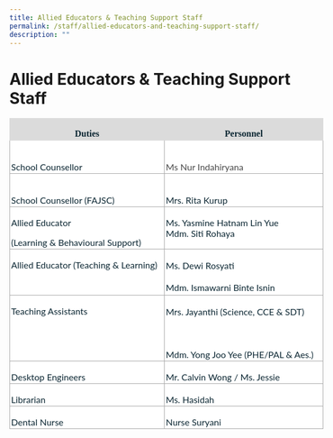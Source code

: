 ```yaml
---
title: Allied Educators & Teaching Support Staff
permalink: /staff/allied-educators-and-teaching-support-staff/
description: ""
---
```

# Allied Educators &amp; Teaching Support Staff
<table class="MsoNormalTable" border="1" cellspacing="0" cellpadding="0" width="558" style="width:418.55pt;background:white;border-collapse:collapse;border:none;
 mso-border-alt:solid #AAAAAA .75pt;mso-yfti-tbllook:1184;mso-padding-alt:0in 0in 0in 0in"><tbody><tr style="mso-yfti-irow:0;mso-yfti-firstrow:yes;height:14.3pt"><td width="275" valign="top" style="width:206.6pt;border:solid #DBDBDB 1.0pt;
  mso-border-alt:solid #DBDBDB .75pt;background:#DBDBDB;padding:1.5pt 1.5pt 1.5pt 1.5pt;
  height:14.3pt"><p class="MsoNormal" align="center" style="margin-bottom:0in;text-align:center;
  line-height:normal"><b><span style="font-size:12.0pt;font-family:&quot;inherit&quot;,serif;
  mso-fareast-font-family:&quot;Times New Roman&quot;;mso-bidi-font-family:&quot;Times New Roman&quot;;
  color:#0C2733;mso-font-kerning:0pt;mso-ligatures:none">Duties</span></b><span style="font-size:12.0pt;font-family:&quot;Lato&quot;,sans-serif;mso-fareast-font-family:
  &quot;Times New Roman&quot;;mso-bidi-font-family:&quot;Times New Roman&quot;;color:#0C2733;
  mso-font-kerning:0pt;mso-ligatures:none"></span></p></td><td width="283" valign="top" style="width:211.95pt;border:solid #DBDBDB 1.0pt;
  border-left:none;mso-border-left-alt:solid #DBDBDB .75pt;mso-border-alt:solid #DBDBDB .75pt;
  background:#DBDBDB;padding:1.5pt 1.5pt 1.5pt 1.5pt;height:14.3pt"><p class="MsoNormal" align="center" style="margin-bottom:0in;text-align:center;
  line-height:normal"><b><span style="font-size:12.0pt;font-family:&quot;inherit&quot;,serif;
  mso-fareast-font-family:&quot;Times New Roman&quot;;mso-bidi-font-family:&quot;Times New Roman&quot;;
  color:#0C2733;mso-font-kerning:0pt;mso-ligatures:none">Personnel</span></b><span style="font-size:12.0pt;font-family:&quot;Lato&quot;,sans-serif;mso-fareast-font-family:
  &quot;Times New Roman&quot;;mso-bidi-font-family:&quot;Times New Roman&quot;;color:#0C2733;
  mso-font-kerning:0pt;mso-ligatures:none"></span></p></td></tr><tr style="mso-yfti-irow:1;height:28.7pt"><td width="275" valign="top" style="width:206.6pt;border:solid #AAAAAA 1.0pt;
  border-top:none;mso-border-top-alt:solid #AAAAAA .75pt;mso-border-alt:solid #AAAAAA .75pt;
  padding:1.5pt 1.5pt 1.5pt 1.5pt;height:28.7pt"><p class="MsoNormal" style="margin-bottom:0in;line-height:normal"><span style="font-size:12.0pt;font-family:&quot;Lato&quot;,sans-serif;mso-fareast-font-family:
  &quot;Times New Roman&quot;;mso-bidi-font-family:&quot;Times New Roman&quot;;color:#0C2733;
  mso-font-kerning:0pt;mso-ligatures:none"><br>School Counsellor</span></p></td><td width="283" valign="top" style="width:211.95pt;border-top:none;border-left:
  none;border-bottom:solid #AAAAAA 1.0pt;border-right:solid #AAAAAA 1.0pt;
  mso-border-top-alt:solid #AAAAAA .75pt;mso-border-left-alt:solid #AAAAAA .75pt;
  mso-border-alt:solid #AAAAAA .75pt;padding:1.5pt 1.5pt 1.5pt 1.5pt;
  height:28.7pt"><p class="MsoNormal" style="margin-bottom:0in;line-height:normal"><span style="font-size:12.0pt;font-family:&quot;Lato&quot;,sans-serif;mso-fareast-font-family:
  &quot;Times New Roman&quot;;mso-bidi-font-family:&quot;Times New Roman&quot;;color:#0C2733;
  mso-font-kerning:0pt;mso-ligatures:none"><br></span><span style="font-family:&quot;Lato&quot;,sans-serif;color:#484848;background:
  white">Ms Nur Indahiryana</span><span style="font-size:12.0pt;
  font-family:&quot;Lato&quot;,sans-serif;mso-fareast-font-family:&quot;Times New Roman&quot;;
  mso-bidi-font-family:&quot;Times New Roman&quot;;color:#0C2733;mso-font-kerning:0pt;
  mso-ligatures:none"></span></p></td></tr><tr style="mso-yfti-irow:2;height:28.7pt"><td width="275" valign="top" style="width:206.6pt;border:solid #AAAAAA 1.0pt;
  border-top:none;mso-border-top-alt:solid #AAAAAA .75pt;mso-border-alt:solid #AAAAAA .75pt;
  padding:1.5pt 1.5pt 1.5pt 1.5pt;height:28.7pt"><p class="MsoNormal" style="margin-bottom:0in;line-height:normal"><span style="font-size:12.0pt;font-family:&quot;Lato&quot;,sans-serif;mso-fareast-font-family:
  &quot;Times New Roman&quot;;mso-bidi-font-family:&quot;Times New Roman&quot;;color:#0C2733;
  mso-font-kerning:0pt;mso-ligatures:none"><br>School Counsellor (FAJSC)</span></p></td><td width="283" valign="top" style="width:211.95pt;border-top:none;border-left:
  none;border-bottom:solid #AAAAAA 1.0pt;border-right:solid #AAAAAA 1.0pt;
  mso-border-top-alt:solid #AAAAAA .75pt;mso-border-left-alt:solid #AAAAAA .75pt;
  mso-border-alt:solid #AAAAAA .75pt;padding:1.5pt 1.5pt 1.5pt 1.5pt;
  height:28.7pt"><p class="MsoNormal" style="margin-bottom:0in;line-height:normal"><span style="font-size:12.0pt;font-family:&quot;Lato&quot;,sans-serif;mso-fareast-font-family:
  &quot;Times New Roman&quot;;mso-bidi-font-family:&quot;Times New Roman&quot;;color:#0C2733;
  mso-font-kerning:0pt;mso-ligatures:none"><br>Mrs. Rita Kurup</span></p></td></tr><tr style="mso-yfti-irow:3;height:28.7pt"><td width="275" valign="top" style="width:206.6pt;border:solid #AAAAAA 1.0pt;
  border-top:none;mso-border-top-alt:solid #AAAAAA .75pt;mso-border-alt:solid #AAAAAA .75pt;
  padding:1.5pt 1.5pt 1.5pt 1.5pt;height:28.7pt"><p class="MsoNormal" style="margin-bottom:0in;line-height:normal"><span style="font-size:12.0pt;font-family:&quot;Lato&quot;,sans-serif;mso-fareast-font-family:
  &quot;Times New Roman&quot;;mso-bidi-font-family:&quot;Times New Roman&quot;;color:#0C2733;
  mso-font-kerning:0pt;mso-ligatures:none">Allied Educator</span></p><p class="MsoNormal" style="margin-bottom:0in;line-height:normal"><span style="font-size:12.0pt;font-family:&quot;Lato&quot;,sans-serif;mso-fareast-font-family:
  &quot;Times New Roman&quot;;mso-bidi-font-family:&quot;Times New Roman&quot;;color:#0C2733;
  mso-font-kerning:0pt;mso-ligatures:none">(Learning &amp; Behavioural Support)</span></p></td><td width="283" valign="top" style="width:211.95pt;border-top:none;border-left:
  none;border-bottom:solid #AAAAAA 1.0pt;border-right:solid #AAAAAA 1.0pt;
  mso-border-top-alt:solid #AAAAAA .75pt;mso-border-left-alt:solid #AAAAAA .75pt;
  mso-border-alt:solid #AAAAAA .75pt;padding:1.5pt 1.5pt 1.5pt 1.5pt;
  height:28.7pt"><p class="MsoNormal" style="margin-bottom:0in;line-height:normal"><span style="font-size:12.0pt;font-family:&quot;Lato&quot;,sans-serif;mso-fareast-font-family:
  &quot;Times New Roman&quot;;mso-bidi-font-family:&quot;Times New Roman&quot;;color:#0C2733;
  mso-font-kerning:0pt;mso-ligatures:none">Ms. Yasmine Hatnam Lin Yue<br>Mdm. Siti Rohaya</span></p></td></tr><tr style="mso-yfti-irow:4;height:33.55pt"><td width="275" valign="top" style="width:206.6pt;border:solid #AAAAAA 1.0pt;
  border-top:none;mso-border-top-alt:solid #AAAAAA .75pt;mso-border-alt:solid #AAAAAA .75pt;
  padding:1.5pt 1.5pt 1.5pt 1.5pt;height:33.55pt"><p class="MsoNormal" style="margin-bottom:0in;line-height:normal"><span style="font-size:12.0pt;font-family:&quot;Lato&quot;,sans-serif;mso-fareast-font-family:
  &quot;Times New Roman&quot;;mso-bidi-font-family:&quot;Times New Roman&quot;;color:#0C2733;
  mso-font-kerning:0pt;mso-ligatures:none">Allied Educator (Teaching &amp; Learning)</span></p></td><td width="283" valign="top" style="width:211.95pt;border-top:none;border-left:
  none;border-bottom:solid #AAAAAA 1.0pt;border-right:solid #AAAAAA 1.0pt;
  mso-border-top-alt:solid #AAAAAA .75pt;mso-border-left-alt:solid #AAAAAA .75pt;
  mso-border-alt:solid #AAAAAA .75pt;padding:1.5pt 1.5pt 1.5pt 1.5pt;
  height:33.55pt"><p class="MsoNormal" style="margin-bottom:0in;line-height:16.8pt"><span style="font-size:12.0pt;font-family:&quot;Lato&quot;,sans-serif;mso-fareast-font-family:
  &quot;Times New Roman&quot;;mso-bidi-font-family:&quot;Times New Roman&quot;;color:#0C2733;
  mso-font-kerning:0pt;mso-ligatures:none">Ms. Dewi Rosyati</span></p><p class="MsoNormal" style="margin-bottom:0in;line-height:16.8pt"><span style="font-size:12.0pt;font-family:&quot;Lato&quot;,sans-serif;mso-fareast-font-family:
  &quot;Times New Roman&quot;;mso-bidi-font-family:&quot;Times New Roman&quot;;color:#0C2733;
  mso-font-kerning:0pt;mso-ligatures:none">Mdm. Ismawarni Binte Isnin</span></p></td></tr><tr style="mso-yfti-irow:5;height:47.9pt"><td width="275" valign="top" style="width:206.6pt;border:solid #AAAAAA 1.0pt;
  border-top:none;mso-border-top-alt:solid #AAAAAA .75pt;mso-border-alt:solid #AAAAAA .75pt;
  padding:1.5pt 1.5pt 1.5pt 1.5pt;height:47.9pt"><p class="MsoNormal" style="margin-bottom:0in;line-height:normal"><span style="font-size:12.0pt;font-family:&quot;Lato&quot;,sans-serif;mso-fareast-font-family:
  &quot;Times New Roman&quot;;mso-bidi-font-family:&quot;Times New Roman&quot;;color:#0C2733;
  mso-font-kerning:0pt;mso-ligatures:none">Teaching Assistants</span></p></td><td width="283" valign="top" style="width:211.95pt;border-top:none;border-left:
  none;border-bottom:solid #AAAAAA 1.0pt;border-right:solid #AAAAAA 1.0pt;
  mso-border-top-alt:solid #AAAAAA .75pt;mso-border-left-alt:solid #AAAAAA .75pt;
  mso-border-alt:solid #AAAAAA .75pt;padding:1.5pt 1.5pt 1.5pt 1.5pt;
  height:47.9pt"><p class="MsoNormal" style="margin-bottom:0in;line-height:16.8pt"><span style="font-size:12.0pt;font-family:&quot;Lato&quot;,sans-serif;mso-fareast-font-family:
  &quot;Times New Roman&quot;;mso-bidi-font-family:&quot;Times New Roman&quot;;color:#0C2733;
  mso-font-kerning:0pt;mso-ligatures:none">Mrs. Jayanthi (Science, CCE &amp; SDT)</span></p><p class="MsoNormal" style="margin-bottom:0in;line-height:16.8pt"><span style="font-size:12.0pt;font-family:&quot;Lato&quot;,sans-serif;mso-fareast-font-family:
  &quot;Times New Roman&quot;;mso-bidi-font-family:&quot;Times New Roman&quot;;color:#0C2733;
  mso-font-kerning:0pt;mso-ligatures:none">&nbsp;</span></p><p class="MsoNormal" style="margin-bottom:0in;line-height:normal"><span style="font-size:12.0pt;font-family:&quot;Lato&quot;,sans-serif;mso-fareast-font-family:
  &quot;Times New Roman&quot;;mso-bidi-font-family:&quot;Times New Roman&quot;;color:#0C2733;
  mso-font-kerning:0pt;mso-ligatures:none">Mdm. Yong Joo Yee (PHE/PAL &amp; Aes.)</span></p></td></tr><tr style="mso-yfti-irow:6;height:14.3pt"><td width="275" valign="top" style="width:206.6pt;border:solid #AAAAAA 1.0pt;
  border-top:none;mso-border-top-alt:solid #AAAAAA .75pt;mso-border-alt:solid #AAAAAA .75pt;
  padding:1.5pt 1.5pt 1.5pt 1.5pt;height:14.3pt"><p class="MsoNormal" style="margin-bottom:0in;line-height:normal"><span style="font-size:12.0pt;font-family:&quot;Lato&quot;,sans-serif;mso-fareast-font-family:
  &quot;Times New Roman&quot;;mso-bidi-font-family:&quot;Times New Roman&quot;;color:#0C2733;
  mso-font-kerning:0pt;mso-ligatures:none">Desktop Engineers</span></p></td><td width="283" valign="top" style="width:211.95pt;border-top:none;border-left:
  none;border-bottom:solid #AAAAAA 1.0pt;border-right:solid #AAAAAA 1.0pt;
  mso-border-top-alt:solid #AAAAAA .75pt;mso-border-left-alt:solid #AAAAAA .75pt;
  mso-border-alt:solid #AAAAAA .75pt;padding:1.5pt 1.5pt 1.5pt 1.5pt;
  height:14.3pt"><p class="MsoNormal" style="margin-bottom:0in;line-height:normal"><span style="font-size:12.0pt;font-family:&quot;Lato&quot;,sans-serif;mso-fareast-font-family:
  &quot;Times New Roman&quot;;mso-bidi-font-family:&quot;Times New Roman&quot;;color:#0C2733;
  mso-font-kerning:0pt;mso-ligatures:none">Mr. Calvin Wong / Ms. Jessie</span></p></td></tr><tr style="mso-yfti-irow:7;height:14.3pt"><td width="275" valign="top" style="width:206.6pt;border:solid #AAAAAA 1.0pt;
  border-top:none;mso-border-top-alt:solid #AAAAAA .75pt;mso-border-alt:solid #AAAAAA .75pt;
  padding:1.5pt 1.5pt 1.5pt 1.5pt;height:14.3pt"><p class="MsoNormal" style="margin-bottom:0in;line-height:normal"><span style="font-size:12.0pt;font-family:&quot;Lato&quot;,sans-serif;mso-fareast-font-family:
  &quot;Times New Roman&quot;;mso-bidi-font-family:&quot;Times New Roman&quot;;color:#0C2733;
  mso-font-kerning:0pt;mso-ligatures:none">Librarian</span></p></td><td width="283" valign="top" style="width:211.95pt;border-top:none;border-left:
  none;border-bottom:solid #AAAAAA 1.0pt;border-right:solid #AAAAAA 1.0pt;
  mso-border-top-alt:solid #AAAAAA .75pt;mso-border-left-alt:solid #AAAAAA .75pt;
  mso-border-alt:solid #AAAAAA .75pt;padding:1.5pt 1.5pt 1.5pt 1.5pt;
  height:14.3pt"><p class="MsoNormal" style="margin-bottom:0in;line-height:normal"><span style="font-size:12.0pt;font-family:&quot;Lato&quot;,sans-serif;mso-fareast-font-family:
  &quot;Times New Roman&quot;;mso-bidi-font-family:&quot;Times New Roman&quot;;color:#0C2733;
  mso-font-kerning:0pt;mso-ligatures:none">Ms. Hasidah</span></p></td></tr><tr style="mso-yfti-irow:8;mso-yfti-lastrow:yes;height:14.3pt"><td width="275" valign="top" style="width:206.6pt;border:solid #AAAAAA 1.0pt;
  border-top:none;mso-border-top-alt:solid #AAAAAA .75pt;mso-border-alt:solid #AAAAAA .75pt;
  padding:1.5pt 1.5pt 1.5pt 1.5pt;height:14.3pt"><p class="MsoNormal" style="margin-bottom:0in;line-height:normal"><span style="font-size:12.0pt;font-family:&quot;Lato&quot;,sans-serif;mso-fareast-font-family:
  &quot;Times New Roman&quot;;mso-bidi-font-family:&quot;Times New Roman&quot;;color:#0C2733;
  mso-font-kerning:0pt;mso-ligatures:none">Dental Nurse</span></p></td><td width="283" valign="top" style="width:211.95pt;border-top:none;border-left:
  none;border-bottom:solid #AAAAAA 1.0pt;border-right:solid #AAAAAA 1.0pt;
  mso-border-top-alt:solid #AAAAAA .75pt;mso-border-left-alt:solid #AAAAAA .75pt;
  mso-border-alt:solid #AAAAAA .75pt;padding:1.5pt 1.5pt 1.5pt 1.5pt;
  height:14.3pt"><p class="MsoNormal" style="margin-bottom:0in;line-height:normal"><span style="font-size:12.0pt;font-family:&quot;Lato&quot;,sans-serif;mso-fareast-font-family:
  &quot;Times New Roman&quot;;mso-bidi-font-family:&quot;Times New Roman&quot;;color:#0C2733;
  mso-font-kerning:0pt;mso-ligatures:none">Nurse Suryani</span></p></td></tr></tbody></table>